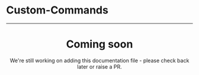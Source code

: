 # Custom-Commands

---
<center><h1>Coming soon</h1></center>
<center>We're still working on adding this documentation file - please check back later or raise a PR.</center>